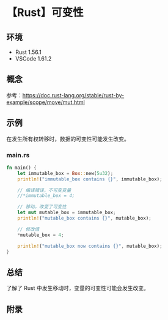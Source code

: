# 【Rust】可变性

## 环境

- Rust 1.56.1
- VSCode 1.61.2

## 概念

参考：<https://doc.rust-lang.org/stable/rust-by-example/scope/move/mut.html>  

## 示例

在发生所有权转移时，数据的可变性可能发生改变。

### main.rs

```rust
fn main() {
    let immutable_box = Box::new(5u32);
    println!("immutable_box contains {}", immutable_box);

    // 编译错误，不可变变量
    //*immutable_box = 4;

    // 移动，改变了可变性
    let mut mutable_box = immutable_box;
    println!("mutable_box contains {}", mutable_box);

    // 修改值
    *mutable_box = 4;

    println!("mutable_box now contains {}", mutable_box);
}
```

## 总结

了解了 Rust 中发生移动时，变量的可变性可能会发生改变。

## 附录
